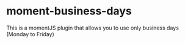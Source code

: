 # moment-business-days
This is a momentJS plugin that allows you to use only business days (Monday to Friday)
